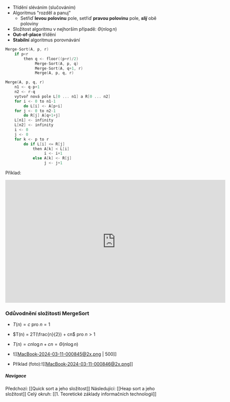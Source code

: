 - Třídění sléváním (slučováním)
- Algoritmus "rozděl a panuj"
	- Setřiď **levou polovinu** pole, setřiď **pravou polovinu** pole, ***slij*** obě poloviny
- Složitost algoritmu v nejhorším případě: $\Theta (n \log n)$
- **Out-of-place** třídění
- **Stabilní** algoritmus porovnávání
```C
Merge-Sort(A, p, r)
	if p<r
		then q <- floor((p+r)/2)
			 Merge-Sort(A, p, q)
			 Merge-Sort(A, q+1, r)
			 Merge(A, p, q, r)
```
```C
Merge(A, p, q, r)
	n1 <- q-p+1
	n2 <- r-q
	vytvoř nová pole L[0 ... n1] a R[0 ... n2]
	for i <- 0 to n1-1
		do L[i] <- A[p+i]
	for j <- 0 to n2-1
		do R[j] A[q+1+j]
	L[n1] <- infinity
	L[n2] <- infinity
	i <- 0
	j <- 0
	for k <- p to r
		do if L[i] <= R[j]
			then A[k] < L[i]
				 i <- i+1
			else A[k] <- R[j]
				 j <- j+1
```
Příklad:
<iframe width="690" height="385" src="https://www.youtube.com/embed/4VqmGXwpLqc?si=7f0Q0lqEHMbtTjAc" title="YouTube video player" frameborder="0" allow="accelerometer; autoplay; clipboard-write; encrypted-media; gyroscope; picture-in-picture; web-share" referrerpolicy="strict-origin-when-cross-origin" allowfullscreen></iframe>

### Odůvodnění složitosti MergeSort
- $T(n) = c$ pro $n = 1$
- $T(n) = 2T(\frac{n}{2}) + cn$ pro $n > 1$
- $T(n) = cn \log n + cn = \Theta (n \log n)$
- ![[MacBook-2024-03-11-000845@2x.png | 500]]

- Příklad (foto):![[MacBook-2024-03-11-000846@2x.png]]

##### Navigace
Předchozí:  [[Quick sort a jeho složitost]]
Následující: [[Heap sort a jeho složitost]]
Celý okruh: [[1. Teoretické základy informačních technologií]]